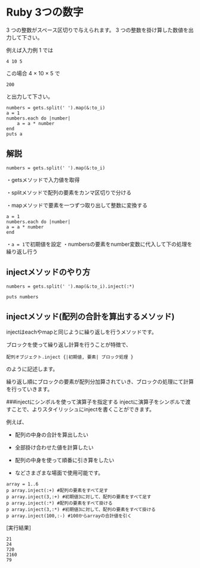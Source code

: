 # Ruby 3つの数字

3 つの整数がスペース区切りで与えられます。
3 つの整数を掛け算した数値を出力して下さい。

例えば入力例 1 では
```
4 10 5
```
この場合 4 × 10 × 5 で
```
200
```
と出力して下さい。


```
numbers = gets.split(' ').map(&:to_i)
a = 1
numbers.each do |number|
    a = a * number
end
puts a
```

## 解説
```
numbers = gets.split(' ').map(&:to_i)
```

・getsメソッドで入力値を取得

・splitメソッドで配列の要素をカンマ区切りで分ける

・mapメソッドで要素を一つずつ取り出して整数に変換する

```
a = 1
numbers.each do |number|
a = a * number
end
```

・`a = 1`で初期値を設定
・numbersの要素をnumber変数に代入して下の処理を繰り返し行う


## injectメソッドのやり方
```
numbers = gets.split(' ').map(&:to_i).inject(:*)

puts numbers
```


## injectメソッド(配列の合計を算出するメソッド)
injectはeachやmapと同じように繰り返しを行うメソッドです。

ブロックを使って繰り返し計算を行うことが特徴で、
```
配列オブジェクト.inject {|初期値, 要素| ブロック処理 }
```
のように記述します。

繰り返し順にブロックの要素が配列分加算されていき、ブロックの処理にて計算を行っていきます。


###injectにシンボルを使って演算子を指定する
injectに演算子をシンボルで渡すことで、よりスタイリッシュにinjectを書くことができます。

例えば、

* 配列の中身の合計を算出したい

* 全部掛け合わせた値を計算したい

* 配列の中身を使って順番に引き算をしたい

* などさまざまな場面で使用可能です。

```
array = 1..6
p array.inject(:+) #配列の要素をすべて足す
p array.inject(3,:+) #初期値3に対して、配列の要素をすべて足す
p array.inject(:*) #配列の要素をすべて掛ける
p array.inject(3,:*) #初期値3に対して、配列の要素をすべて掛ける
p array.inject(100,:-) #100からarrayの合計値を引く
```
[実行結果]
```
21
24
720
2160
79
```